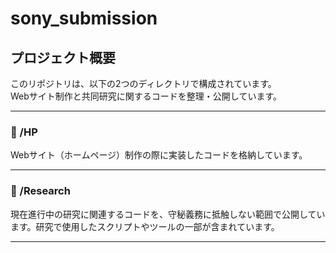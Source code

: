 # sony_submission

## プロジェクト概要

このリポジトリは、以下の2つのディレクトリで構成されています。  
Webサイト制作と共同研究に関するコードを整理・公開しています。

---

### 📁 /HP

Webサイト（ホームページ）制作の際に実装したコードを格納しています。  

---

### 📁 /Research

現在進行中の研究に関連するコードを、守秘義務に抵触しない範囲で公開しています。研究で使用したスクリプトやツールの一部が含まれています。

---
